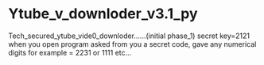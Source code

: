 # Ytube_v_downloder_v3.1_py
Tech_secured_ytube_vide0_downloder......(initial phase_1)
secret key=2121
when you open program asked from you a secret code, gave any numerical digits for example = 2231 or 1111 etc...
